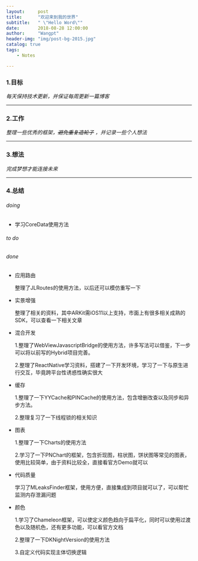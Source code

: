 ```yaml
---
layout:     post
title:      "欢迎来到我的世界"
subtitle:   " \"Hello Word\""
date:       2018-08-28 12:00:00
author:     "Wangpt"
header-img: "img/post-bg-2015.jpg"
catalog: true
tags:
    - Notes

---
```


### 1.目标

*每天保持技术更新，并保证每周更新一篇博客*

---

### 2.工作

*整理一些优秀的框架，~~避免重复造轮子~~ ，并记录一些个人想法*

---

### 3.想法

*完成梦想才能连接未来*

---

### 4.总结

###### doing
* 学习CoreData使用方法


###### to do



###### done

* 应用路由

  整理了JLRoutes的使用方法，以后还可以模仿重写一下

* 实景增强

  整理了相关的资料，其中ARKit需iOS11以上支持，市面上有很多相关成熟的SDK，可以查看一下相关文章

* 混合开发

  1.整理了WebViewJavascriptBridge的使用方法，许多写法可以借鉴，下一步可以将以前写的Hybrid项目完善。
  
  2.整理了ReactNative学习资料，搭建了一下开发环境，学习了一下与原生进行交互，毕竟跨平台性诱惑性确实很大

* 缓存
 
	1.整理了一下YYCache和PINCache的使用方法，包含增删改查以及同步和异步方法。
	
	2.整理复习了一下线程锁的相关知识

* 图表

  1.整理了一下Charts的使用方法
  
  2.学习了一下PNChart的框架，包含折现图，柱状图，饼状图等常见的图表，使用比较简单，由于资料比较全，直接看官方Demo就可以
  
* 代码质量

  学习了MLeaksFinder框架，使用方便，直接集成到项目就可以了，可以帮忙监测内存泄漏问题
  
* 颜色

  1.学习了Chameleon框架，可以使定义颜色趋向于扁平化，同时可以使用过渡色以及随机色，还有更多功能，可以看官方文档
  
  2.整理了一下DKNightVersion的使用方法
  
  3.自定义代码实现主体切换逻辑

